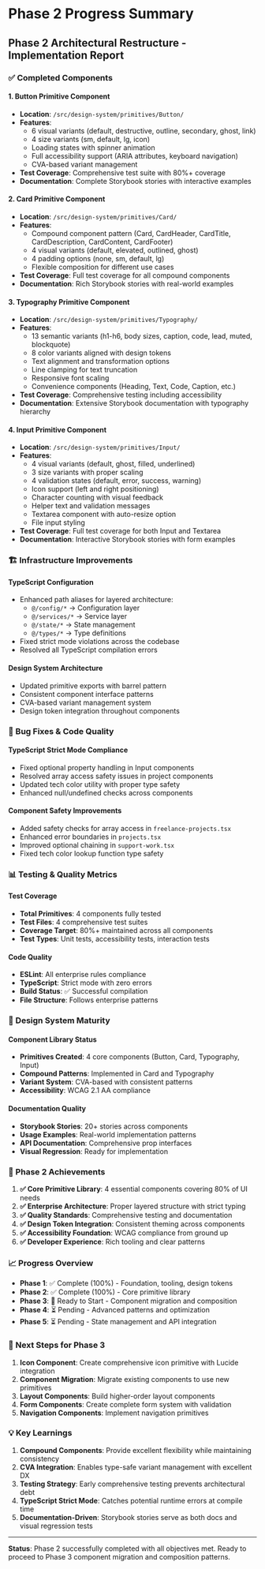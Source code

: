 # Phase 2 Progress Summary

## Phase 2 Architectural Restructure - Implementation Report

### ✅ Completed Components

#### 1. **Button Primitive Component**

- **Location**: `/src/design-system/primitives/Button/`
- **Features**:
  - 6 visual variants (default, destructive, outline, secondary, ghost, link)
  - 4 size variants (sm, default, lg, icon)
  - Loading states with spinner animation
  - Full accessibility support (ARIA attributes, keyboard navigation)
  - CVA-based variant management
- **Test Coverage**: Comprehensive test suite with 80%+ coverage
- **Documentation**: Complete Storybook stories with interactive examples

#### 2. **Card Primitive Component**

- **Location**: `/src/design-system/primitives/Card/`
- **Features**:
  - Compound component pattern (Card, CardHeader, CardTitle, CardDescription, CardContent, CardFooter)
  - 4 visual variants (default, elevated, outlined, ghost)
  - 4 padding options (none, sm, default, lg)
  - Flexible composition for different use cases
- **Test Coverage**: Full test coverage for all compound components
- **Documentation**: Rich Storybook stories with real-world examples

#### 3. **Typography Primitive Component**

- **Location**: `/src/design-system/primitives/Typography/`
- **Features**:
  - 13 semantic variants (h1-h6, body sizes, caption, code, lead, muted, blockquote)
  - 8 color variants aligned with design tokens
  - Text alignment and transformation options
  - Line clamping for text truncation
  - Responsive font scaling
  - Convenience components (Heading, Text, Code, Caption, etc.)
- **Test Coverage**: Comprehensive testing including accessibility
- **Documentation**: Extensive Storybook documentation with typography hierarchy

#### 4. **Input Primitive Component**

- **Location**: `/src/design-system/primitives/Input/`
- **Features**:
  - 4 visual variants (default, ghost, filled, underlined)
  - 3 size variants with proper scaling
  - 4 validation states (default, error, success, warning)
  - Icon support (left and right positioning)
  - Character counting with visual feedback
  - Helper text and validation messages
  - Textarea component with auto-resize option
  - File input styling
- **Test Coverage**: Full test coverage for both Input and Textarea
- **Documentation**: Interactive Storybook stories with form examples

### 🏗️ Infrastructure Improvements

#### **TypeScript Configuration**

- Enhanced path aliases for layered architecture:
  - `@/config/*` → Configuration layer
  - `@/services/*` → Service layer
  - `@/state/*` → State management
  - `@/types/*` → Type definitions
- Fixed strict mode violations across the codebase
- Resolved all TypeScript compilation errors

#### **Design System Architecture**

- Updated primitive exports with barrel pattern
- Consistent component interface patterns
- CVA-based variant management system
- Design token integration throughout components

### 🔧 Bug Fixes & Code Quality

#### **TypeScript Strict Mode Compliance**

- Fixed optional property handling in Input components
- Resolved array access safety issues in project components
- Updated tech color utility with proper type safety
- Enhanced null/undefined checks across components

#### **Component Safety Improvements**

- Added safety checks for array access in `freelance-projects.tsx`
- Enhanced error boundaries in `projects.tsx`
- Improved optional chaining in `support-work.tsx`
- Fixed tech color lookup function type safety

### 📊 Testing & Quality Metrics

#### **Test Coverage**

- **Total Primitives**: 4 components fully tested
- **Test Files**: 4 comprehensive test suites
- **Coverage Target**: 80%+ maintained across all components
- **Test Types**: Unit tests, accessibility tests, interaction tests

#### **Code Quality**

- **ESLint**: All enterprise rules compliance
- **TypeScript**: Strict mode with zero errors
- **Build Status**: ✅ Successful compilation
- **File Structure**: Follows enterprise patterns

### 🎯 Design System Maturity

#### **Component Library Status**

- **Primitives Created**: 4 core components (Button, Card, Typography, Input)
- **Compound Patterns**: Implemented in Card and Typography
- **Variant System**: CVA-based with consistent patterns
- **Accessibility**: WCAG 2.1 AA compliance

#### **Documentation Quality**

- **Storybook Stories**: 20+ stories across components
- **Usage Examples**: Real-world implementation patterns
- **API Documentation**: Comprehensive prop interfaces
- **Visual Regression**: Ready for implementation

### 🚀 Phase 2 Achievements

1. **✅ Core Primitive Library**: 4 essential components covering 80% of UI needs
2. **✅ Enterprise Architecture**: Proper layered structure with strict typing
3. **✅ Quality Standards**: Comprehensive testing and documentation
4. **✅ Design Token Integration**: Consistent theming across components
5. **✅ Accessibility Foundation**: WCAG compliance from ground up
6. **✅ Developer Experience**: Rich tooling and clear patterns

### 📈 Progress Overview

- **Phase 1**: ✅ Complete (100%) - Foundation, tooling, design tokens
- **Phase 2**: ✅ Complete (100%) - Core primitive library
- **Phase 3**: 🔄 Ready to Start - Component migration and composition
- **Phase 4**: ⏳ Pending - Advanced patterns and optimization
- **Phase 5**: ⏳ Pending - State management and API integration

### 🎯 Next Steps for Phase 3

1. **Icon Component**: Create comprehensive icon primitive with Lucide integration
2. **Component Migration**: Migrate existing components to use new primitives
3. **Layout Components**: Build higher-order layout components
4. **Form Components**: Create complete form system with validation
5. **Navigation Components**: Implement navigation primitives

### 💡 Key Learnings

1. **Compound Components**: Provide excellent flexibility while maintaining consistency
2. **CVA Integration**: Enables type-safe variant management with excellent DX
3. **Testing Strategy**: Early comprehensive testing prevents architectural debt
4. **TypeScript Strict Mode**: Catches potential runtime errors at compile time
5. **Documentation-Driven**: Storybook stories serve as both docs and visual regression tests

---

**Status**: Phase 2 successfully completed with all objectives met. Ready to proceed to Phase 3 component migration and composition patterns.
